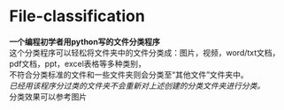# File-classification
**一个编程初学者用python写的文件分类程序**\
这个分类程序可以轻松将文件夹中的文件分类成：图片，视频，word/txt文档，pdf文档，ppt，excel表格等多种类别，\
不符合分类标准的文件和一些文件夹则会分类至“其他文件”文件夹中。\
*已经用该程序分过类的文件夹不会重新对上述创建的分类文件夹进行分类。*\
分类效果可以参考图片
